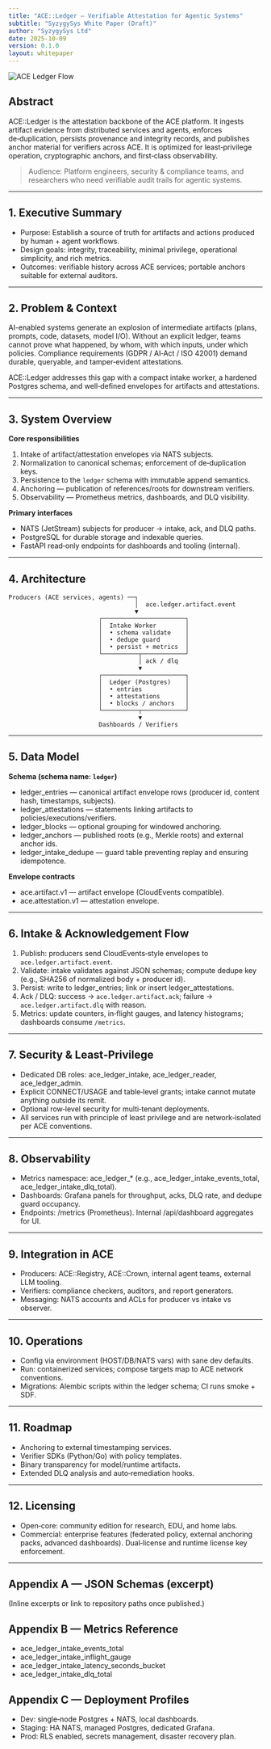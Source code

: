 ```yaml
---
title: "ACE::Ledger — Verifiable Attestation for Agentic Systems"
subtitle: "SyzygySys White Paper (Draft)"
author: "SyzygySys Ltd"
date: 2025-10-09
version: 0.1.0
layout: whitepaper
---
```


![ACE Ledger Flow](syzygysys.png)

## Abstract
ACE::Ledger is the attestation backbone of the ACE platform. It ingests artifact evidence from distributed services and agents, enforces de‑duplication, persists provenance and integrity records, and publishes anchor material for verifiers across ACE. It is optimized for least‑privilege operation, cryptographic anchors, and first‑class observability.

> Audience: Platform engineers, security & compliance teams, and researchers who need verifiable audit trails for agentic systems.

---

## 1. Executive Summary
- Purpose: Establish a source of truth for artifacts and actions produced by human + agent workflows.
- Design goals: integrity, traceability, minimal privilege, operational simplicity, and rich metrics.
- Outcomes: verifiable history across ACE services; portable anchors suitable for external auditors.

---

## 2. Problem & Context
AI-enabled systems generate an explosion of intermediate artifacts (plans, prompts, code, datasets, model I/O). Without an explicit ledger, teams cannot prove what happened, by whom, with which inputs, under which policies. Compliance requirements (GDPR / AI‑Act / ISO 42001) demand durable, queryable, and tamper‑evident attestations.

ACE::Ledger addresses this gap with a compact intake worker, a hardened Postgres schema, and well‑defined envelopes for artifacts and attestations.

---

## 3. System Overview
**Core responsibilities**
1. Intake of artifact/attestation envelopes via NATS subjects.
2. Normalization to canonical schemas; enforcement of de‑duplication keys.
3. Persistence to the `ledger` schema with immutable append semantics.
4. Anchoring — publication of references/roots for downstream verifiers.
5. Observability — Prometheus metrics, dashboards, and DLQ visibility.

**Primary interfaces**
- NATS (JetStream) subjects for producer → intake, ack, and DLQ paths.
- PostgreSQL for durable storage and indexable queries.
- FastAPI read‑only endpoints for dashboards and tooling (internal).

---

## 4. Architecture
```
Producers (ACE services, agents) ──┐
                                   │  ace.ledger.artifact.event
                                   ▼
                         ┌───────────────────────┐
                         │  Intake Worker        │
                         │  • schema validate    │
                         │  • dedupe guard       │
                         │  • persist + metrics  │
                         └──────────┬────────────┘
                                    │ ack / dlq
                                    ▼
                         ┌───────────────────────┐
                         │  Ledger (Postgres)    │
                         │  • entries            │
                         │  • attestations       │
                         │  • blocks / anchors   │
                         └──────────┬────────────┘
                                    ▼
                         Dashboards / Verifiers
```

---

## 5. Data Model
**Schema (schema name: `ledger`)**
- ledger_entries — canonical artifact envelope rows (producer id, content hash, timestamps, subjects).
- ledger_attestations — statements linking artifacts to policies/executions/verifiers.
- ledger_blocks — optional grouping for windowed anchoring.
- ledger_anchors — published roots (e.g., Merkle roots) and external anchor ids.
- ledger_intake_dedupe — guard table preventing replay and ensuring idempotence.

**Envelope contracts**
- ace.artifact.v1 — artifact envelope (CloudEvents compatible).
- ace.attestation.v1 — attestation envelope.

---

## 6. Intake & Acknowledgement Flow
1. Publish: producers send CloudEvents‑style envelopes to `ace.ledger.artifact.event`.
2. Validate: intake validates against JSON schemas; compute dedupe key (e.g., SHA256 of normalized body + producer id).
3. Persist: write to ledger_entries; link or insert ledger_attestations.
4. Ack / DLQ: success → `ace.ledger.artifact.ack`; failure → `ace.ledger.artifact.dlq` with reason.
5. Metrics: update counters, in‑flight gauges, and latency histograms; dashboards consume `/metrics`.

---

## 7. Security & Least‑Privilege
- Dedicated DB roles: ace_ledger_intake, ace_ledger_reader, ace_ledger_admin.
- Explicit CONNECT/USAGE and table‑level grants; intake cannot mutate anything outside its remit.
- Optional row‑level security for multi‑tenant deployments.
- All services run with principle of least privilege and are network‑isolated per ACE conventions.

---

## 8. Observability
- Metrics namespace: ace_ledger_* (e.g., ace_ledger_intake_events_total, ace_ledger_intake_dlq_total).
- Dashboards: Grafana panels for throughput, acks, DLQ rate, and dedupe guard occupancy.
- Endpoints: /metrics (Prometheus). Internal /api/dashboard aggregates for UI.

---

## 9. Integration in ACE
- Producers: ACE::Registry, ACE::Crown, internal agent teams, external LLM tooling.
- Verifiers: compliance checkers, auditors, and report generators.
- Messaging: NATS accounts and ACLs for producer vs intake vs observer.

---

## 10. Operations
- Config via environment (HOST/DB/NATS vars) with sane dev defaults.
- Run: containerized services; compose targets map to ACE network conventions.
- Migrations: Alembic scripts within the ledger schema; CI runs smoke + SDF.

---

## 11. Roadmap
- Anchoring to external timestamping services.
- Verifier SDKs (Python/Go) with policy templates.
- Binary transparency for model/runtime artifacts.
- Extended DLQ analysis and auto‑remediation hooks.

---

## 12. Licensing
- Open‑core: community edition for research, EDU, and home labs.
- Commercial: enterprise features (federated policy, external anchoring packs, advanced dashboards). Dual‑license and runtime license key enforcement.

---

## Appendix A — JSON Schemas (excerpt)
(Inline excerpts or link to repository paths once published.)

## Appendix B — Metrics Reference
- ace_ledger_intake_events_total
- ace_ledger_intake_inflight_gauge
- ace_ledger_intake_latency_seconds_bucket
- ace_ledger_intake_dlq_total

## Appendix C — Deployment Profiles
- Dev: single‑node Postgres + NATS, local dashboards.
- Staging: HA NATS, managed Postgres, dedicated Grafana.
- Prod: RLS enabled, secrets management, disaster recovery plan.
